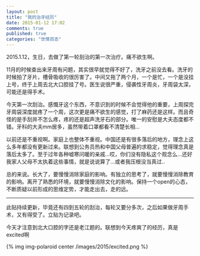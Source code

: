 ```yaml
---
layout: post
title: "我的治牙经历"
date: 2015-01-12 17:02
comments: true
published: true
categories: "世情百态"
---
```

  
  2015.1.12，生日，去做了第一轮刮治的第一次治疗。痛不欲生啊。

  11月的时候查出来牙周有问题，其实很早就觉得不好了，洗牙之前没去看。洗牙的时候拍了牙片，槽骨吸收的很厉害了。中间又拖了两个月，一个是忙，一个是没挂上号，终于上周去北大口腔挂了号。医生说很严重，侵袭性牙周炎，牙周袋太深，可能还是得手术。

  今天第一次刮治。感慨牙这个东西，不意识到的时候不会觉得他的重要，上周探完牙周袋深度就疼了一个周，这次更是痛不欲生的感觉，打了麻药还是这样。而且奇怪的是手刮并不怎么疼，疼的还是超声洗牙石的部分。唯一的安慰是大夫态度都不错。牙科的大夫mm居多，虽然带着口罩都看不清楚长相...

  以前还是不重视啊。家庭上也整体不重视。中国还是有很多落后的地方，理念上这么多年都没有更新过来。联想到公务员热和中国父母普遍的求稳定，觉得理念真是落后太多了。至于过年各种嘘寒问暖的亲戚...哎，你们没有隐私这个观念么...还好我家人父母不太执着这些事情，就是说说算了...或者我压根没当真过..

  总的来说。长大了，要慢慢消除家庭的影响。有独立的思考了，就要慢慢消除教育的影响。离开了熟悉的环境，就要慢慢消除文化的影响。保持一个open的心态，不断质疑以前形成的思维定势，才能走出去，走的远。

---------

  此贴持续更新，毕竟还有四到五轮的刮治，每轮又要分多次，之后如果做牙周手术，又有得受了。立贴为记录吧。

  今天才注意到北大口腔的字还是老江题的。联想到今天疼爽了的经历，真是excited啊

  {% img img-polaroid center /images/2015/excited.png %}